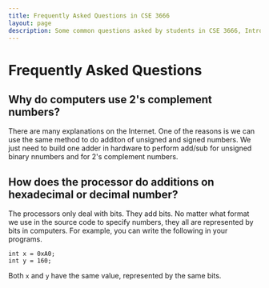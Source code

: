 ```yaml
---
title: Frequently Asked Questions in CSE 3666
layout: page
description: Some common questions asked by students in CSE 3666, Introduction to Computer Architecture.
---
```


# Frequently Asked Questions

## Why do computers use 2's complement numbers?

There are many explanations on the Internet. One of the reasons is we can use
the same method to do additon of unsigned and signed numbers. We just need to
build one adder in hardware to perform add/sub for unsigned binary nnumbers and
for 2's complement numbers.  

## How does the processor do additions on hexadecimal or decimal number?

The processors only deal with bits. They add bits. No matter what format we use
in the source code to specify numbers, they all are represented by bits in
computers. For example, you can write the following in your programs.

```
int x = 0xA0; 
int y = 160; 
```

Both ```x``` and ```y``` have the same value, represented by the same bits.

